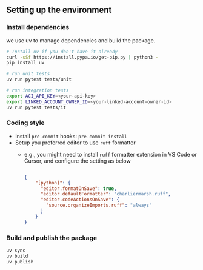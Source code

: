 ## Setting up the environment

### Install dependencies
we use uv to manage dependencies and build the package.
```bash
# Install uv if you don't have it already
curl -sSf https://install.pypa.io/get-pip.py | python3 -
pip install uv

# run unit tests
uv run pytest tests/unit

# run integration tests
export ACI_API_KEY=<your-api-key>
export LINKED_ACCOUNT_OWNER_ID=<your-linked-account-owner-id>
uv run pytest tests/it
```

### Coding style
- Install `pre-commit` hooks: `pre-commit install`
- Setup you preferred editor to use `ruff` formatter
  - e.g., you might need to install `ruff` formatter extension in VS Code or Cursor, and configure the setting as below

      ```json

      {
          "[python]": {
            "editor.formatOnSave": true,
            "editor.defaultFormatter": "charliermarsh.ruff",
            "editor.codeActionsOnSave": {
              "source.organizeImports.ruff": "always"
            }
          }
      }
      ```

### Build and publish the package

```bash
uv sync
uv build
uv publish
```